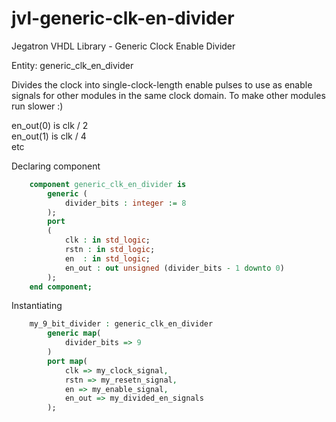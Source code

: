 # jvl-generic-clk-en-divider

Jegatron VHDL Library - Generic Clock Enable Divider

Entity: generic_clk_en_divider

Divides the clock into single-clock-length enable pulses to use as enable signals for other modules in the same clock domain. To make other modules run slower :)

en_out(0) is clk / 2\
en_out(1) is clk / 4\
etc

Declaring component

```vhdl
	component generic_clk_en_divider is
		generic (
			divider_bits : integer := 8
		);
		port
		(
			clk : in std_logic;
			rstn : in std_logic;
			en  : in std_logic;
			en_out : out unsigned (divider_bits - 1 downto 0)
		);
	end component;
```

Instantiating

```vhdl
	my_9_bit_divider : generic_clk_en_divider
		generic map(
			divider_bits => 9
		)
		port map(
			clk => my_clock_signal,
			rstn => my_resetn_signal,
			en => my_enable_signal,
			en_out => my_divided_en_signals
		);
```
